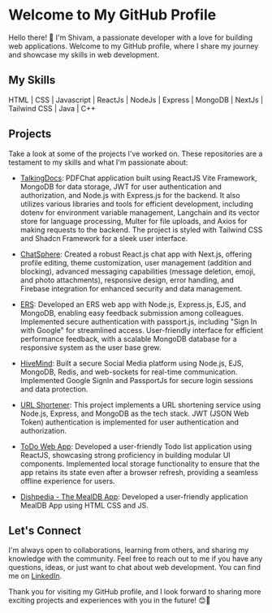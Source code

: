 
<!--
**black-sheepp/black-sheepp** is a ✨ _special_ ✨ repository because its `README.md` (this file) appears on your GitHub profile.

Here are some ideas to get you started:

- 🔭 I’m currently working on ...
- 🌱 I’m currently learning ...
- 👯 I’m looking to collaborate on ...
- 🤔 I’m looking for help with ...
- 💬 Ask me about ...
- 📫 How to reach me: ...
- 😄 Pronouns: ...
- ⚡ Fun fact: ...
-->


# Welcome to My GitHub Profile

Hello there! 👋 I'm Shivam, a passionate developer with a love for building web applications. Welcome to my GitHub profile, where I share my journey and showcase my skills in web development.

## My Skills

HTML | CSS | Javascript | ReactJs | NodeJs | Express | MongoDB | NextJs | Tailwind CSS | Java | C++ 

## Projects

Take a look at some of the projects I've worked on. These repositories are a testament to my skills and what I'm passionate about:
- [TalkingDocs](https://github.com/black-sheepp/fullstack-talkingdocs): PDFChat application built using ReactJS Vite Framework, MongoDB for data storage, JWT for user authentication and authorization, and Node.js with Express.js for the backend. It also utilizes various libraries and tools for efficient development, including dotenv for environment variable management, Langchain and its vector store for language processing, Multer for file uploads, and Axios for making requests to the backend. The project is styled with Tailwind CSS and Shadcn Framework for a sleek user interface.

- [ChatSphere](https://github.com/black-sheepp/chat-sphere): Created a robust React.js chat app with Next.js, offering profile editing, theme customization, user management (addition and blocking), advanced messaging capabilities (message deletion, emoji, and photo attachments), responsive design, error handling, and Firebase integration for enhanced security and data management.

  
- [ERS](https://github.com/black-sheepp/ERS): Developed an ERS web app with Node.js, Express.js, EJS, and MongoDB, enabling easy feedback submission among colleagues. Implemented secure authentication with passport.js, including "Sign In with Google" for streamlined access. User-friendly interface for efficient performance feedback, with a scalable MongoDB database for a responsive system as the user base grew.

- [HiveMind](https://github.com/black-sheepp/HIveMind-2.0): Built a secure Social Media platform using Node.js, EJS, MongoDB, Redis, and web-sockets for real-time communication. Implemented Google SignIn and PassportJs for secure login sessions and data protection.

- [URL Shortener](https://github.com/black-sheepp/url_shortner): This project implements a URL shortening service using Node.js, Express, and MongoDB as the tech stack. JWT (JSON Web Token) authentication is implemented for user authentication and authorization.

- [ToDo Web App](https://github.com/black-sheepp/todo-app-reactjs): Developed a user-friendly Todo list application using ReactJS, showcasing strong proficiency in building modular UI components. Implemented local storage functionality to ensure that the app retains its state even after a browser refresh, providing a seamless offline experience for users.

- [Dishpedia - The MealDB App](https://github.com/black-sheepp/Dishpedia--The-MealDB-App): Developed a user-friendly application MealDB App using HTML CSS and JS. 



## Let's Connect

I'm always open to collaborations, learning from others, and sharing my knowledge with the community. Feel free to reach out to me if you have any questions, ideas, or just want to chat about web development. You can find me on [LinkedIn](https://www.linkedin.com/in/gshivam1/).

Thank you for visiting my GitHub profile, and I look forward to sharing more exciting projects and experiences with you in the future! 😊🚀

